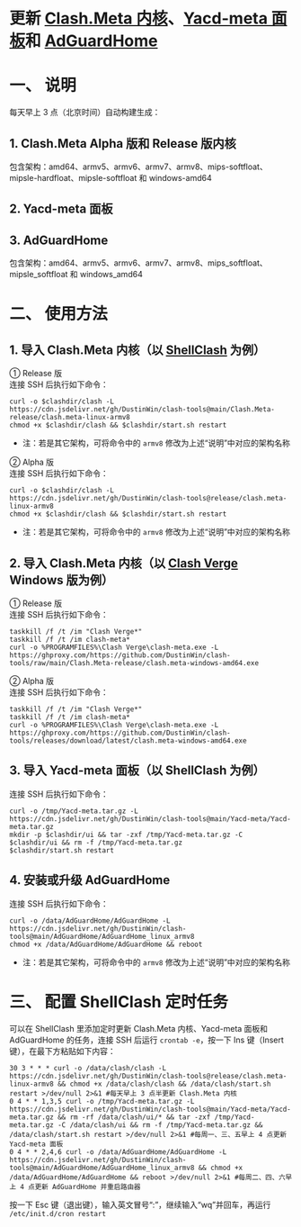 # 更新 [Clash.Meta 内核](https://github.com/MetaCubeX/Clash.Meta)、[Yacd-meta 面板](https://github.com/MetaCubeX/Yacd-meta)和 [AdGuardHome](https://github.com/AdguardTeam/AdGuardHome)
# 一、 说明
每天早上 3 点（北京时间）自动构建生成：
## 1. Clash.Meta Alpha 版和 Release 版内核  
包含架构：amd64、armv5、armv6、armv7、armv8、mips-softfloat、mipsle-hardfloat、mipsle-softfloat 和 windows-amd64
## 2. Yacd-meta 面板  
## 3. AdGuardHome  
包含架构：amd64、armv5、armv6、armv7、armv8、mips_softfloat、mipsle_softfloat 和 windows_amd64
# 二、 使用方法
## 1. 导入 Clash.Meta 内核（以 [ShellClash](https://github.com/juewuy/ShellClash)  为例）
① Release 版  
连接 SSH 后执行如下命令：
```
curl -o $clashdir/clash -L https://cdn.jsdelivr.net/gh/DustinWin/clash-tools@main/Clash.Meta-release/clash.meta-linux-armv8
chmod +x $clashdir/clash && $clashdir/start.sh restart
```
- 注：若是其它架构，可将命令中的 `armv8` 修改为上述“说明”中对应的架构名称

② Alpha 版  
连接 SSH 后执行如下命令：
```
curl -o $clashdir/clash -L https://cdn.jsdelivr.net/gh/DustinWin/clash-tools@release/clash.meta-linux-armv8
chmod +x $clashdir/clash && $clashdir/start.sh restart
```
- 注：若是其它架构，可将命令中的 `armv8` 修改为上述“说明”中对应的架构名称

## 2. 导入 Clash.Meta 内核（以 [Clash Verge](https://github.com/zzzgydi/clash-verge) Windows 版为例）
① Release 版  
连接 SSH 后执行如下命令：
```
taskkill /f /t /im "Clash Verge*"
taskkill /f /t /im clash-meta*
curl -o %PROGRAMFILES%\Clash Verge\clash-meta.exe -L https://ghproxy.com/https://github.com/DustinWin/clash-tools/raw/main/Clash.Meta-release/clash.meta-windows-amd64.exe
```
② Alpha 版  
连接 SSH 后执行如下命令：
```
taskkill /f /t /im "Clash Verge*"
taskkill /f /t /im clash-meta*
curl -o %PROGRAMFILES%\Clash Verge\clash-meta.exe -L https://ghproxy.com/https://github.com/DustinWin/clash-tools/releases/download/latest/clash.meta-windows-amd64.exe
```
## 3. 导入 Yacd-meta 面板（以 ShellClash 为例）
连接 SSH 后执行如下命令：
```
curl -o /tmp/Yacd-meta.tar.gz -L https://cdn.jsdelivr.net/gh/DustinWin/clash-tools@main/Yacd-meta/Yacd-meta.tar.gz
mkdir -p $clashdir/ui && tar -zxf /tmp/Yacd-meta.tar.gz -C $clashdir/ui && rm -f /tmp/Yacd-meta.tar.gz
$clashdir/start.sh restart
```
## 4. 安装或升级 AdGuardHome
连接 SSH 后执行如下命令：
```
curl -o /data/AdGuardHome/AdGuardHome -L https://cdn.jsdelivr.net/gh/DustinWin/clash-tools@main/AdGuardHome/AdGuardHome_linux_armv8
chmod +x /data/AdGuardHome/AdGuardHome && reboot
```
- 注：若是其它架构，可将命令中的 `armv8` 修改为上述“说明”中对应的架构名称

# 三、 配置 ShellClash 定时任务
可以在 ShellClash 里添加定时更新 Clash.Meta 内核、Yacd-meta 面板和 AdGuardHome 的任务，连接 SSH 后运行 `crontab -e`，按一下 Ins 键（Insert 键），在最下方粘贴如下内容：
```
30 3 * * * curl -o /data/clash/clash -L https://cdn.jsdelivr.net/gh/DustinWin/clash-tools@release/clash.meta-linux-armv8 && chmod +x /data/clash/clash && /data/clash/start.sh restart >/dev/null 2>&1 #每天早上 3 点半更新 Clash.Meta 内核
0 4 * * 1,3,5 curl -o /tmp/Yacd-meta.tar.gz -L https://cdn.jsdelivr.net/gh/DustinWin/clash-tools@main/Yacd-meta/Yacd-meta.tar.gz && rm -rf /data/clash/ui/* && tar -zxf /tmp/Yacd-meta.tar.gz -C /data/clash/ui && rm -f /tmp/Yacd-meta.tar.gz && /data/clash/start.sh restart >/dev/null 2>&1 #每周一、三、五早上 4 点更新 Yacd-meta 面板
0 4 * * 2,4,6 curl -o /data/AdGuardHome/AdGuardHome -L https://cdn.jsdelivr.net/gh/DustinWin/clash-tools@main/AdGuardHome/AdGuardHome_linux_armv8 && chmod +x /data/AdGuardHome/AdGuardHome && reboot >/dev/null 2>&1 #每周二、四、六早上 4 点更新 AdGuardHome 并重启路由器
```
按一下 Esc 键（退出键），输入英文冒号“:”，继续输入“wq”并回车，再运行 `/etc/init.d/cron restart`
